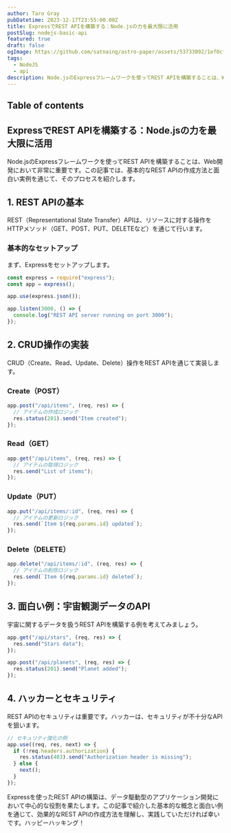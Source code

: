 ```yaml
---
author: Taro Gray
pubDatetime: 2023-12-17T23:55:00.00Z
title: ExpressでREST APIを構築する：Node.jsの力を最大限に活用
postSlug: nodejs-basic-api
featured: true
draft: false
ogImage: https://github.com/satnaing/astro-paper/assets/53733092/1ef0cf03-8137-4d67-ac81-84a032119e3a
tags:
  - NodeJS
  - api
description: Node.jsのExpressフレームワークを使ってREST APIを構築することは、Web開発において非常に重要です。この記事では、基本的なREST APIの作成方法と面白い実例を通じて、そのプロセスを紹介します。
---
```


## Table of contents

## ExpressでREST APIを構築する：Node.jsの力を最大限に活用

Node.jsのExpressフレームワークを使ってREST APIを構築することは、Web開発において非常に重要です。この記事では、基本的なREST APIの作成方法と面白い実例を通じて、そのプロセスを紹介します。

## 1. REST APIの基本

REST（Representational State Transfer）APIは、リソースに対する操作をHTTPメソッド（GET、POST、PUT、DELETEなど）を通じて行います。

### 基本的なセットアップ

まず、Expressをセットアップします。

```javascript
const express = require("express");
const app = express();

app.use(express.json());

app.listen(3000, () => {
  console.log("REST API server running on port 3000");
});
```

## 2. CRUD操作の実装

CRUD（Create、Read、Update、Delete）操作をREST APIを通じて実装します。

### Create（POST）

```javascript
app.post("/api/items", (req, res) => {
  // アイテムの作成ロジック
  res.status(201).send("Item created");
});
```

### Read（GET）

```javascript
app.get("/api/items", (req, res) => {
  // アイテムの取得ロジック
  res.send("List of items");
});
```

### Update（PUT）

```javascript
app.put("/api/items/:id", (req, res) => {
  // アイテムの更新ロジック
  res.send(`Item ${req.params.id} updated`);
});
```

### Delete（DELETE）

```javascript
app.delete("/api/items/:id", (req, res) => {
  // アイテムの削除ロジック
  res.send(`Item ${req.params.id} deleted`);
});
```

## 3. 面白い例：宇宙観測データのAPI

宇宙に関するデータを扱うREST APIを構築する例を考えてみましょう。

```javascript
app.get("/api/stars", (req, res) => {
  res.send("Stars data");
});

app.post("/api/planets", (req, res) => {
  res.status(201).send("Planet added");
});
```

## 4. ハッカーとセキュリティ

REST APIのセキュリティは重要です。ハッカーは、セキュリティが不十分なAPIを狙います。

```javascript
// セキュリティ強化の例
app.use((req, res, next) => {
  if (!req.headers.authorization) {
    res.status(403).send("Authorization header is missing");
  } else {
    next();
  }
});
```

Expressを使ったREST APIの構築は、データ駆動型のアプリケーション開発において中心的な役割を果たします。この記事で紹介した基本的な概念と面白い例を通じて、効果的なREST APIの作成方法を理解し、実践していただければ幸いです。ハッピーハッキング！
